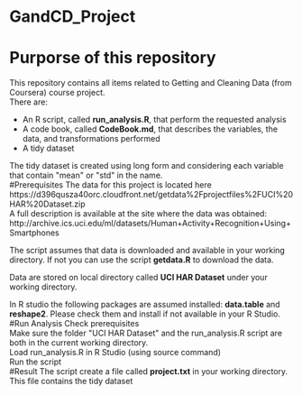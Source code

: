 # GandCD_Project

# Purporse of this repository
This repository contains all items related to Getting and Cleaning Data (from Coursera) course project.
<br>There are:
<ul>
  <li>An R script, called <B>run_analysis.R</B>, that perform the requested analysis</li>
  <li>A code book, called <B>CodeBook.md</B>, that describes the variables, the data, and transformations performed</li>
  <li>A tidy dataset</li>
</ul>
The tidy dataset is created using long form and considering each variable that contain "mean" or "std" in the name.
<br>
#Prerequisites
The data for this project is located here https://d396qusza40orc.cloudfront.net/getdata%2Fprojectfiles%2FUCI%20HAR%20Dataset.zip
<br>A full description is available at the site where the data was obtained:
http://archive.ics.uci.edu/ml/datasets/Human+Activity+Recognition+Using+Smartphones

The script assumes that data is downloaded and available in your working directory.
If not you can use the script <B>getdata.R</B> to download the data.

Data are stored on local directory called <B>UCI HAR Dataset</B> under your working directory. 

In R studio the following packages are assumed installed: <B>data.table</B> and <B>reshape2</B>. Please check them and install if not available in your R Studio.
<br>
#Run Analysis
Check prerequisites<br>
Make sure the folder "UCI HAR Dataset" and the run_analysis.R script are both in the current working directory.<br>
Load run_analysis.R in R Studio (using source command)<br>
Run the script
<br>
#Result
The script create a file called <B>project.txt</B> in your working directory.<br>
This file contains the tidy dataset
